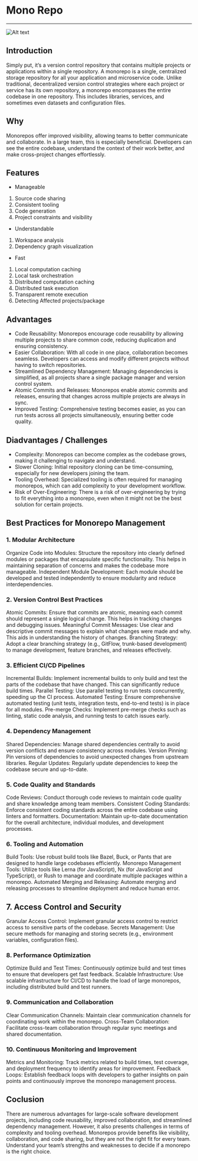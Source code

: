 # Mono Repo
***
![Alt text](https://encrypted-tbn0.gstatic.com/images?q=tbn:ANd9GcSREpZ70jN673LVo1EE5S2uQJePHhk-dl9M_A&s "a title")
 ## Introduction
Simply put, it’s a version control repository that contains multiple projects or applications within a single repository.
A monorepo is a single, centralized storage repository for all your application and microservice code. Unlike traditional, decentralized version control strategies where each project or service has its own repository, a monorepo encompasses the entire codebase in one repository. This includes libraries, services, and sometimes even datasets and configuration files.

## Why
Monorepos offer improved visibility, allowing teams to better communicate and collaborate. In a large team, this is especially beneficial. Developers can see the entire codebase, understand the context of their work better, and make cross-project changes effortlessly.

## Features 
 * Manageable
 1.  Source code sharing
 2.  Consistent tooling
 3. Code generation
 4. Project constraints and visibility
* Understandable
 1.  Workspace analysis
 2.  Dependency graph visualization
* Fast
 1. Local computation caching
 2. Local task orchestration
 3. Distributed computation caching
 4. Distributed task execution
 5. Transparent remote execution
 6. Detecting Affected projects/package

## Advantages 
- Code Reusability: Monorepos encourage code reusability by allowing multiple projects to share common code, reducing duplication and ensuring consistency.
- Easier Collaboration: With all code in one place, collaboration becomes seamless. Developers can access and modify different projects without having to switch repositories.
- Streamlined Dependency Management: Managing dependencies is simplified, as all projects share a single package manager and version control system.
- Atomic Commits and Releases: Monorepos enable atomic commits and releases, ensuring that changes across multiple projects are always in sync.
- Improved Testing: Comprehensive testing becomes easier, as you can run tests across all projects simultaneously, ensuring better code quality.

## Diadvantages / Challenges
- Complexity: Monorepos can become complex as the codebase grows, making it challenging to navigate and understand.
- Slower Cloning: Initial repository cloning can be time-consuming, especially for new developers joining the team.
- Tooling Overhead: Specialized tooling is often required for managing monorepos, which can add complexity to your development workflow.
- Risk of Over-Engineering: There is a risk of over-engineering by trying to fit everything into a monorepo, even when it might not be the best solution for certain projects.

## Best Practices for Monorepo Management

### 1. Modular Architecture
  Organize Code into Modules: Structure the repository into clearly defined modules or packages that encapsulate specific functionality. This helps in maintaining separation of concerns 
  and makes the codebase more manageable.
  Independent Module Development: Each module should be developed and tested independently to ensure modularity and reduce interdependencies.
### 2. Version Control Best Practices
  Atomic Commits: Ensure that commits are atomic, meaning each commit should represent a single logical change. This helps in tracking changes and debugging issues.
  Meaningful Commit Messages: Use clear and descriptive commit messages to explain what changes were made and why. This aids in understanding the history of changes.
   Branching Strategy: Adopt a clear branching strategy (e.g., GitFlow, trunk-based development) to manage development, feature branches, and releases effectively.
### 3. Efficient CI/CD Pipelines
  Incremental Builds: Implement incremental builds to only build and test the parts of the codebase that have changed. This can significantly reduce build times.
  Parallel Testing: Use parallel testing to run tests concurrently, speeding up the CI process.
  Automated Testing: Ensure comprehensive automated testing (unit tests, integration tests, end-to-end tests) is in place for all modules.
  Pre-merge Checks: Implement pre-merge checks such as linting, static code analysis, and running tests to catch issues early.
### 4. Dependency Management
  Shared Dependencies: Manage shared dependencies centrally to avoid version conflicts and ensure consistency across modules.
  Version Pinning: Pin versions of dependencies to avoid unexpected changes from upstream libraries.
  Regular Updates: Regularly update dependencies to keep the codebase secure and up-to-date.
### 5. Code Quality and Standards
  Code Reviews: Conduct thorough code reviews to maintain code quality and share knowledge among team members.
  Consistent Coding Standards: Enforce consistent coding standards across the entire codebase using linters and formatters.
  Documentation: Maintain up-to-date documentation for the overall architecture, individual modules, and development processes.
### 6. Tooling and Automation
  Build Tools: Use robust build tools like Bazel, Buck, or Pants that are designed to handle large codebases efficiently.
  Monorepo Management Tools: Utilize tools like Lerna (for JavaScript), Nx (for JavaScript and TypeScript), or Rush to manage and coordinate multiple packages within a monorepo.
  Automated Merging and Releasing: Automate merging and releasing processes to streamline deployment and reduce human error.
##  7. Access Control and Security
  Granular Access Control: Implement granular access control to restrict access to sensitive parts of the codebase.
  Secrets Management: Use secure methods for managing and storing secrets (e.g., environment variables, configuration files).
### 8. Performance Optimization
  Optimize Build and Test Times: Continuously optimize build and test times to ensure that developers get fast feedback.
  Scalable Infrastructure: Use scalable infrastructure for CI/CD to handle the load of large monorepos, including distributed build and test runners.
### 9. Communication and Collaboration
  Clear Communication Channels: Maintain clear communication channels for coordinating work within the monorepo.
  Cross-Team Collaboration: Facilitate cross-team collaboration through regular sync meetings and shared documentation.
### 10. Continuous Monitoring and Improvement
  Metrics and Monitoring: Track metrics related to build times, test coverage, and deployment frequency to identify areas for improvement.
  Feedback Loops: Establish feedback loops with developers to gather insights on pain points and continuously improve the monorepo management process.

## Coclusion
There are numerous advantages for large-scale software development projects, including code reusability, improved collaboration, and streamlined dependency management. However, it also presents challenges in terms of complexity and tooling overhead.
Monorepos provide benefits like visibility, collaboration, and code sharing, but they are not the right fit for every team. Understand your team’s strengths and weaknesses to decide if a monorepo is the right choice.
